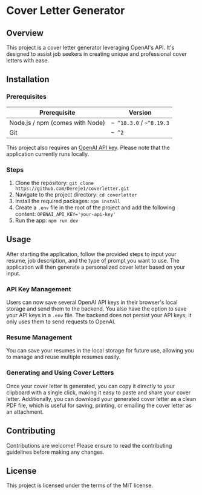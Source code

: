 # Cover Letter Generator

## Overview
This project is a cover letter generator leveraging OpenAI's API. It's designed to assist job seekers in creating unique and professional cover letters with ease.

## Installation

### Prerequisites
| Prerequisite                                | Version |
| ------------------------------------------- | ------- |
| Node.js /  npm (comes with Node)  | `~ ^18.3.0` / `~^8.19.3` |
| Git | `~ ^2` |

This project also requires an [OpenAI API key](https://platform.openai.com/docs/quickstart/step-2-setup-your-api-key). Please note that the application currently runs locally.

### Steps
1. Clone the repository: `git clone https://github.com/Dereje1/coverletter.git`
2. Navigate to the project directory: `cd coverletter`
3. Install the required packages: `npm install`
4. Create a `.env` file in the root of the project and add the following content: `OPENAI_API_KEY='your-api-key'`
5. Run the app: `npm run dev`

## Usage
After starting the application, follow the provided steps to input your resume, job description, and the type of prompt you want to use. The application will then generate a personalized cover letter based on your input.

### API Key Management
Users can now save several OpenAI API keys in their browser's local storage and send them to the backend. You also have the option to save your API keys in a `.env` file. The backend does not persist your API keys; it only uses them to send requests to OpenAI.

### Resume Management
You can save your resumes in the local storage for future use, allowing you to manage and reuse multiple resumes easily. 

### Generating and Using Cover Letters
Once your cover letter is generated, you can copy it directly to your clipboard with a single click, making it easy to paste and share your cover letter. Additionally, you can download your generated cover letter as a clean PDF file, which is useful for saving, printing, or emailing the cover letter as an attachment.

## Contributing
Contributions are welcome! Please ensure to read the contributing guidelines before making any changes.

## License
This project is licensed under the terms of the MIT license.
